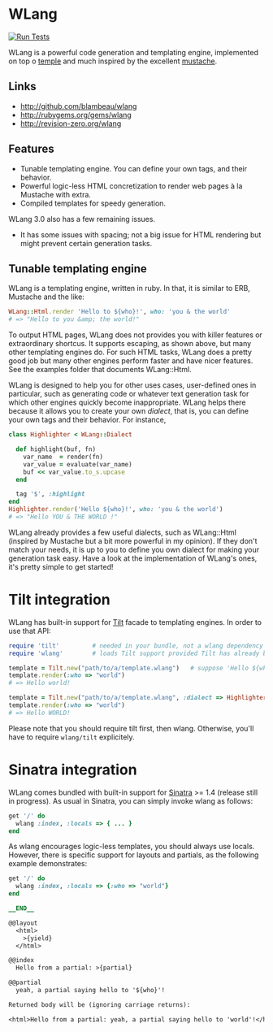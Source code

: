 # WLang

[![Run Tests](https://github.com/enspirit/wlang/actions/workflows/integration.yml/badge.svg?branch=master)](https://github.com/enspirit/wlang/actions/workflows/integration.yml)

WLang is a powerful code generation and templating engine, implemented on top o
[temple](https://github.com/judofyr/temple) and much inspired by the excellent
[mustache](http://mustache.github.com/).

## Links

* http://github.com/blambeau/wlang
* http://rubygems.org/gems/wlang
* http://revision-zero.org/wlang

## Features

* Tunable templating engine. You can define your own tags, and their behavior.
* Powerful logic-less HTML concretization to render web pages à la Mustache
  with extra.
* Compiled templates for speedy generation.

WLang 3.0 also has a few remaining issues.

* It has some issues with spacing; not a big issue for HTML rendering but might
  prevent certain generation tasks.

## Tunable templating engine

WLang is a templating engine, written in ruby. In that, it is similar to ERB,
Mustache and the like:

```ruby
WLang::Html.render 'Hello to ${who}!', who: 'you & the world'
# => "Hello to you &amp; the world!"
```

To output HTML pages, WLang does not provides you with killer features or
extraordinary shortcus. It supports escaping, as shown above, but many other
templating engines do. For such HTML tasks, WLang does a pretty good job but
many other engines perform faster and have nicer features. See the examples
folder that documents WLang::Html.

WLang is designed to help you for other uses cases, user-defined ones in
particular, such as generating code or whatever text generation task for
which other engines quickly become inappropriate. WLang helps there because
it allows you to create your own _dialect_, that is, you can define your own
tags and their behavior. For instance,

```ruby
class Highlighter < WLang::Dialect

  def highlight(buf, fn)
    var_name  = render(fn)
    var_value = evaluate(var_name)
    buf << var_value.to_s.upcase
  end

  tag '$', :highlight
end
Highlighter.render('Hello ${who}!', who: 'you & the world')
# => "Hello YOU & THE WORLD !"
```

WLang already provides a few useful dialects, such as WLang::Html
(inspired by Mustache but a bit more powerful in my opinion). If they don't
match your needs, it is up to you to define you own dialect for making your
generation task easy. Have a look at the implementation of WLang's ones, it's
pretty simple to get started!

# Tilt integration

WLang has built-in support for [Tilt](https://github.com/rtomayko/tilt) facade to templating engines. In order to use that API:

```ruby
require 'tilt'         # needed in your bundle, not a wlang dependency
require 'wlang'        # loads Tilt support provided Tilt has already been required

template = Tilt.new("path/to/a/template.wlang")   # suppose 'Hello ${who}!'
template.render(:who => "world")
# => Hello world!

template = Tilt.new("path/to/a/template.wlang", :dialect => Highlighter)
template.render(:who => "world")
# => Hello WORLD!
```

Please note that you should require tilt first, then wlang. Otherwise, you'll have to require `wlang/tilt` explicitely.

# Sinatra integration

WLang comes bundled with built-in support for [Sinatra](https://github.com/sinatra/sinatra) >= 1.4 (release still in progress). As usual in Sinatra, you can simply invoke wlang as follows:

```ruby
get '/' do
  wlang :index, :locals => { ... }
end
```

As wlang encourages logic-less templates, you should always use locals. However, there is specific support for layouts and partials, as the following example demonstrates:

```ruby
get '/' do
  wlang :index, :locals => {:who => "world"}
end

__END__

@@layout
  <html>
    >{yield}
  </html>

@@index
  Hello from a partial: >{partial}

@@partial
  yeah, a partial saying hello to '${who}'!

Returned body will be (ignoring carriage returns):

<html>Hello from a partial: yeah, a partial saying hello to 'world'!</html>
```
